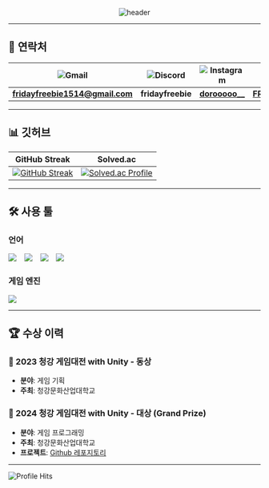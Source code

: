 <div style="text-align: center;">

  <!--Header-->
  ![header](https://capsule-render.vercel.app/api?type=venom&&color=auto&height=300&section=header&text=Yubin's%20Github&fontSize=60)

</div>

---

## 📧 연락처

| ![Gmail](https://img.shields.io/badge/Gmail-D14836?style=flat-square&logo=gmail&logoColor=white) | ![Discord](https://img.shields.io/badge/Discord-5865F2?style=flat-square&logo=discord&logoColor=white) | ![Instagram](https://img.shields.io/badge/Instagram-E4405F?style=flat-square&logo=instagram&logoColor=white) | ![YouTube](https://img.shields.io/badge/YouTube-FF0000?style=flat-square&logo=youtube&logoColor=white) |
|------------------------------------------------------------|---------------------------------------------------------------|----------------------------------------------------------------|---------------------------------------------------------------|
| **fridayfreebie1514@gmail.com**                                 | **fridayfreebie**                                                 | **[dorooooo__](https://www.instagram.com/dorooooo__)**          | **[FRIDAYFREEBIE1514](https://www.youtube.com/@FRIDAYFREEBIE1514)** |

---

## 📊 깃허브

| GitHub Streak | Solved.ac |
|---------------|-----------|
|[![GitHub Streak](https://streak-stats.demolab.com/?user=FRIDAYFREEBIE)](https://git.io/streak-stats) | [![Solved.ac Profile](http://mazassumnida.wtf/api/v2/generate_badge?boj=fridayfreebie)](https://solved.ac/fridayfreebie) |

---

## 🛠️ 사용 툴

### 언어
<img src="https://img.shields.io/badge/C%23-239120?style=for-the-badge&logo=c-sharp&logoColor=white"/>&nbsp;&nbsp;&nbsp;
<img src="https://img.shields.io/badge/C%2B%2B-00599C?style=for-the-badge&logo=c%2B%2B&logoColor=white"/>&nbsp;&nbsp;&nbsp;
<img src="https://img.shields.io/badge/C-A8B9CC?style=for-the-badge&logo=c&logoColor=white"/>&nbsp;&nbsp;&nbsp;
<img src="https://img.shields.io/badge/MySQL-00000F?style=for-the-badge&logo=mysql&logoColor=white"/>

### 게임 엔진
<img src="https://img.shields.io/badge/Unity-100000?style=for-the-badge&logo=unity&logoColor=white"/>

---

## 🏆 수상 이력

### 🥉 2023 청강 게임대전 with Unity - 동상
- **분야**: 게임 기획  
- **주최**: 청강문화산업대학교

### 🥇 2024 청강 게임대전 with Unity - 대상 (Grand Prize)
- **분야**: 게임 프로그래밍  
- **주최**: 청강문화산업대학교
- **프로젝트**: [Github 레포지토리](https://github.com/FRIDAYFREEBIE/Soar-Rise-public)

---

![Profile Hits](https://hits.seeyoufarm.com/api/count/incr/badge.svg?url=https://github.com/FRIDAYFREEBIE&count_bg=%2379C83D&title_bg=%23555555&icon=github.svg&icon_color=%23E7E7E7&title=Profile+Views&edge_flat=false)

